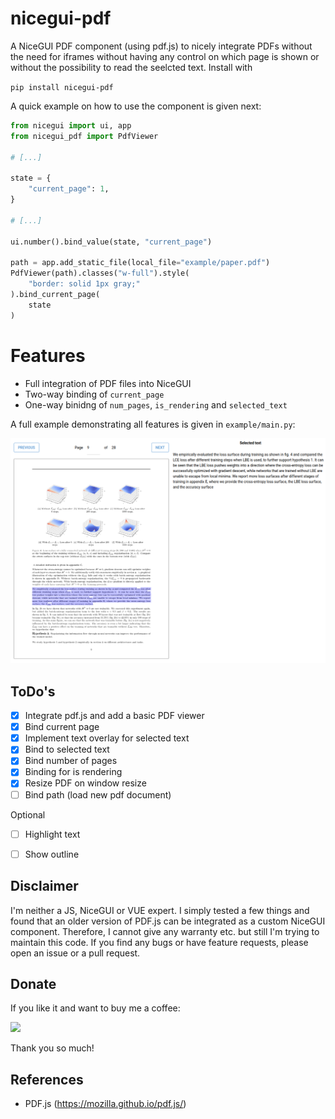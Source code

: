 # nicegui-pdf
A NiceGUI PDF component (using pdf.js) to nicely integrate PDFs without the need for iframes without having any control on which page is shown or without the possibility to read the seelcted text. Install with

`pip install nicegui-pdf`


A quick example on how to use the component is given next:

```python
from nicegui import ui, app
from nicegui_pdf import PdfViewer

# [...] 

state = {
    "current_page": 1,
}

# [...]

ui.number().bind_value(state, "current_page")

path = app.add_static_file(local_file="example/paper.pdf")
PdfViewer(path).classes("w-full").style(
    "border: solid 1px gray;"
).bind_current_page(
    state
)
```


# Features
- Full integration of PDF files into NiceGUI
- Two-way binding of `current_page`
- One-way binidng of `num_pages`, `is_rendering` and `selected_text`


A full example demonstrating all features is given in `example/main.py`:
<p align="center">
    <img src="https://raw.githubusercontent.com/peerdavid/nicegui-pdf/main/assets/screenshot.png" alt="table" width="700"/>
</p> 



## ToDo's
- [x] Integrate pdf.js and add a basic PDF viewer
- [x] Bind current page
- [x] Implement text overlay for selected text
- [x] Bind to selected text
- [x] Bind number of pages
- [x] Binding for is rendering
- [x] Resize PDF on window resize
- [ ] Bind path (load new pdf document)

Optional
- [ ] Highlight text
- [ ] Show outline 


## Disclaimer
I'm neither a JS, NiceGUI or VUE expert. I simply tested a few things and found that an older version of PDF.js can be integrated as a custom NiceGUI component. Therefore, I cannot give any warranty etc. but still I'm trying to maintain this code. If you find any bugs or have feature requests, please open an issue or a pull request.


## Donate
If you like it and want to buy me a coffee:

[![](https://www.paypalobjects.com/en_US/i/btn/btn_donateCC_LG.gif)](https://www.paypal.com/donate/?hosted_button_id=Y4PDJU84LC3N2)

Thank you so much!

## References
- PDF.js (https://mozilla.github.io/pdf.js/)
